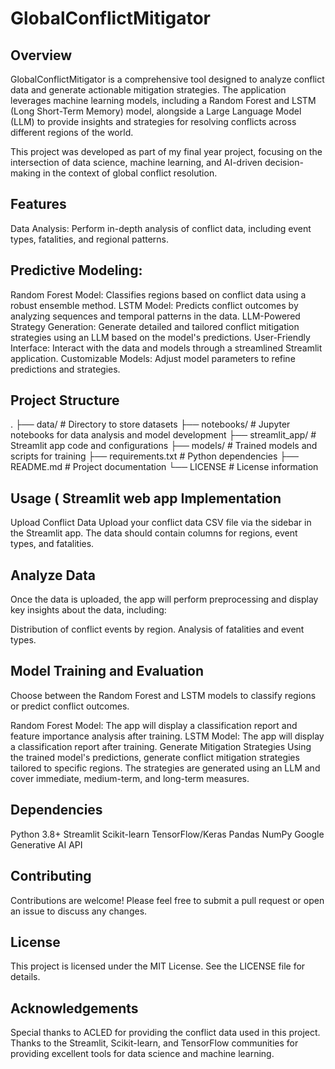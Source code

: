 # GlobalConflictMitigator
## Overview
GlobalConflictMitigator is a comprehensive tool designed to analyze conflict data and generate actionable mitigation strategies. The application leverages machine learning models, including a Random Forest and LSTM (Long Short-Term Memory) model, alongside a Large Language Model (LLM) to provide insights and strategies for resolving conflicts across different regions of the world.

This project was developed as part of my final year project, focusing on the intersection of data science, machine learning, and AI-driven decision-making in the context of global conflict resolution.

## Features
Data Analysis: Perform in-depth analysis of conflict data, including event types, fatalities, and regional patterns.

## Predictive Modeling:
Random Forest Model: Classifies regions based on conflict data using a robust ensemble method.
LSTM Model: Predicts conflict outcomes by analyzing sequences and temporal patterns in the data.
LLM-Powered Strategy Generation: Generate detailed and tailored conflict mitigation strategies using an LLM based on the model's predictions.
User-Friendly Interface: Interact with the data and models through a streamlined Streamlit application.
Customizable Models: Adjust model parameters to refine predictions and strategies.

## Project Structure
.
├── data/                   # Directory to store datasets
├── notebooks/              # Jupyter notebooks for data analysis and model development
├── streamlit_app/          # Streamlit app code and configurations
├── models/                 # Trained models and scripts for training
├── requirements.txt        # Python dependencies
├── README.md               # Project documentation
└── LICENSE                 # License information

## Usage ( Streamlit web app Implementation 
Upload Conflict Data
Upload your conflict data CSV file via the sidebar in the Streamlit app. The data should contain columns for regions, event types, and fatalities.

## Analyze Data
Once the data is uploaded, the app will perform preprocessing and display key insights about the data, including:

Distribution of conflict events by region.
Analysis of fatalities and event types.

## Model Training and Evaluation
Choose between the Random Forest and LSTM models to classify regions or predict conflict outcomes.

Random Forest Model: The app will display a classification report and feature importance analysis after training.
LSTM Model: The app will display a classification report after training.
Generate Mitigation Strategies
Using the trained model's predictions, generate conflict mitigation strategies tailored to specific regions. The strategies are generated using an LLM and cover immediate, medium-term, and long-term measures.

## Dependencies
Python 3.8+
Streamlit
Scikit-learn
TensorFlow/Keras
Pandas
NumPy
Google Generative AI API

## Contributing
Contributions are welcome! Please feel free to submit a pull request or open an issue to discuss any changes.

## License
This project is licensed under the MIT License. See the LICENSE file for details.

## Acknowledgements
Special thanks to ACLED for providing the conflict data used in this project.
Thanks to the Streamlit, Scikit-learn, and TensorFlow communities for providing excellent tools for data science and machine learning.
